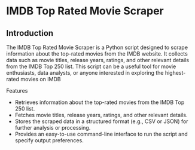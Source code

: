 # IMDB Top Rated Movie Scraper

## Introduction

The IMDB Top Rated Movie Scraper is a Python script designed to scrape information about the top-rated movies from the IMDB website. It collects data such as movie titles, release years, ratings, and other relevant details from the IMDB Top 250 list. This script can be a useful tool for movie enthusiasts, data analysts, or anyone interested in exploring the highest-rated movies on IMDB

Features
* Retrieves information about the top-rated movies from the IMDB Top 250 list.
* Fetches movie titles, release years, ratings, and other relevant details.
* Stores the scraped data in a structured format (e.g., CSV or JSON) for further analysis or processing.
* Provides an easy-to-use command-line interface to run the script and specify output preferences.

